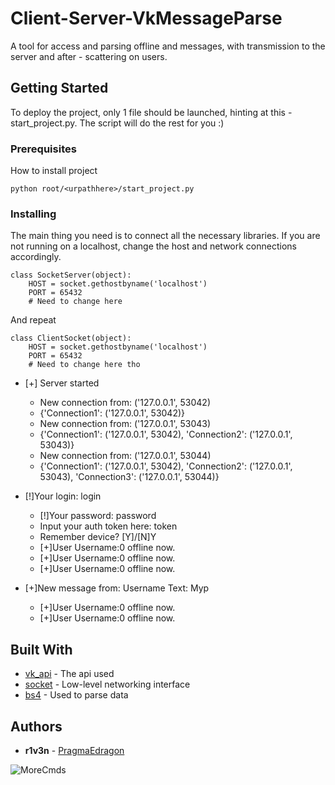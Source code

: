 # Client-Server-VkMessageParse

A tool for access and parsing offline and messages, with transmission to the server and after - scattering on users.

## Getting Started

To deploy the project, only 1 file should be launched, hinting at this - start_project.py. The script will do the rest for you :)

### Prerequisites

How to install project

```
python root/<urpathhere>/start_project.py
```

### Installing

The main thing you need is to connect all the necessary libraries. If you are not running on a localhost, change the host and network connections accordingly.

```
class SocketServer(object):
    HOST = socket.gethostbyname('localhost')
    PORT = 65432
    # Need to change here
```

And repeat

```
class ClientSocket(object):
    HOST = socket.gethostbyname('localhost')
    PORT = 65432
    # Need to change here tho 
```

* [+] Server started
  * New connection from: ('127.0.0.1', 53042)
  * {'Connection1': ('127.0.0.1', 53042)}
  * New connection from: ('127.0.0.1', 53043)
  * {'Connection1': ('127.0.0.1', 53042), 'Connection2': ('127.0.0.1', 53043)}
  * New connection from: ('127.0.0.1', 53044)
  * {'Connection1': ('127.0.0.1', 53042), 'Connection2': ('127.0.0.1', 53043), 'Connection3': ('127.0.0.1', 53044)}

* [!]Your login: login
  * [!]Your password: password
  * Input your auth token here: token
  * Remember device? [Y]/[N]Y
  * [+]User Username:0 offline now.
  * [+]User  Username:0 offline now.
  * [+]User  Username:0 offline now.

* [+]New message from: Username Text: Мур
  * [+]User  Username:0 offline now.
  * [+]User  Username:0 offline now.


## Built With

* [vk_api](https://vk.com/dev/manuals) - The api used
* [socket](https://docs.python.org/3/library/socket.html) - Low-level networking interface
* [bs4](https://www.crummy.com/software/BeautifulSoup/bs4/doc/) - Used to parse data


## Authors

* **r1v3n** - [PragmaEdragon](https://github.com/PragmaEdragon)

![MoreCmds](https://i.imgur.com/nKwswHg.jpg)
